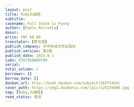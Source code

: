 ```yaml
---
layout: post
title: Ruby元编程
subtitle: 
casename: Full Stack is Funny
author: [Paolo Perrotta]
donor: 
price: CNY 68.80
translator: [廖志刚]
publish_company: 华中科技大学出版社
publish_version: 第2版
publish_date: 2015-8-1
isbn: 9787568009799
serial: 
total_volume: 1
borrower: []
borrow_date: []
douban_url: http://book.douban.com/subject/26575429/
cover_path: https://img3.doubanio.com/lpic/s28259406.jpg
tag: [Ruby,元编程]
read_status: 想读
---
```

